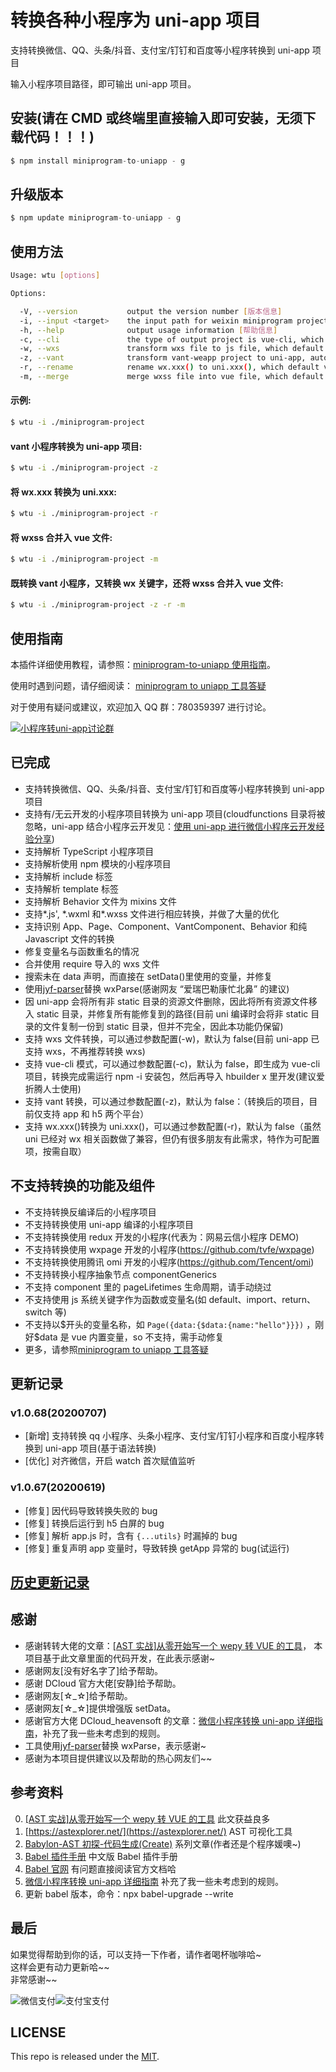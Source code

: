 # 转换各种小程序为 uni-app 项目

支持转换微信、QQ、头条/抖音、支付宝/钉钉和百度等小程序转换到 uni-app 项目

输入小程序项目路径，即可输出 uni-app 项目。

## 安装(请在 CMD 或终端里直接输入即可安装，无须下载代码！！！)

```js
$ npm install miniprogram-to-uniapp - g
```

## 升级版本

```js
$ npm update miniprogram-to-uniapp - g
```

## 使用方法

```sh
Usage: wtu [options]

Options:

  -V, --version           output the version number [版本信息]
  -i, --input <target>    the input path for weixin miniprogram project [输入目录]
  -h, --help              output usage information [帮助信息]
  -c, --cli               the type of output project is vue-cli, which default value is false [是否转换为vue-cli项目，默认false]
  -w, --wxs               transform wxs file to js file, which default value is false [是否将wxs文件转换为js文件，默认false]
  -z, --vant              transform vant-weapp project to uni-app, automatic check [是否支持转换vant项目，默认为false]
  -r, --rename            rename wx.xxx() to uni.xxx(), which default value is false [是否转换wx.xxx()为uni.xxx()，默认false]
  -m, --merge             merge wxss file into vue file, which default value is false [是否合并wxss到vue文件，默认false]

```

#### 示例:

```sh
$ wtu -i ./miniprogram-project
```

#### vant 小程序转换为 uni-app 项目:

```sh
$ wtu -i ./miniprogram-project -z
```

#### 将 wx.xxx 转换为 uni.xxx:

```sh
$ wtu -i ./miniprogram-project -r
```

#### 将 wxss 合并入 vue 文件:

```sh
$ wtu -i ./miniprogram-project -m
```

#### 既转换 vant 小程序，又转换 wx 关键字，还将 wxss 合并入 vue 文件:

```sh
$ wtu -i ./miniprogram-project -z -r -m
```

<!-- #### vue-cli mode[vue-cli模式]
转换项目为vue-cli项目(因vue-cli项目门槛较高，且该功能长时间未维护，不推荐使用):

``` sh
$ wtu -i ./miniprogram-project -c
```

#### Transform wxs file to js file

转换项目并将wxs文件转换为js文件(因uni-app已支持wxs，此功能未维护):

```sh
$ wtu -i ./miniprogram-project -w
``` -->

## 使用指南

本插件详细使用教程，请参照：[miniprogram-to-uniapp 使用指南](http://ask.dcloud.net.cn/article/36037)。

使用时遇到问题，请仔细阅读： [miniprogram to uniapp 工具答疑](https://github.com/zhangdaren/articles/blob/master/miniprogram-to-uniapp%E5%B7%A5%E5%85%B7%E7%AD%94%E7%96%91.md)

对于使用有疑问或建议，欢迎加入 QQ 群：780359397 进行讨论。

<a target="_blank" href="http://shang.qq.com/wpa/qunwpa?idkey=6cccd111e447ed70ee0c17672a452bf71e7e62cfa6b427bbd746df2d32297b64"><img border="0" src="http://pub.idqqimg.com/wpa/images/group.png" alt="小程序转uni-app讨论群" title="小程序转uni-app讨论群"></a>

## 已完成

-   支持转换微信、QQ、头条/抖音、支付宝/钉钉和百度等小程序转换到 uni-app 项目
-   支持有/无云开发的小程序项目转换为 uni-app 项目(cloudfunctions 目录将被忽略，uni-app 结合小程序云开发见：[使用 uni-app 进行微信小程序云开发经验分享](https://ask.dcloud.net.cn/article/35933))
-   支持解析 TypeScript 小程序项目
-   支持解析使用 npm 模块的小程序项目
-   支持解析 include 标签
-   支持解析 template 标签
-   支持解析 Behavior 文件为 mixins 文件
-   支持*.js', *.wxml 和\*.wxss 文件进行相应转换，并做了大量的优化
-   支持识别 App、Page、Component、VantComponent、Behavior 和纯 Javascript 文件的转换
-   修复变量名与函数重名的情况
-   合并使用 require 导入的 wxs 文件
-   搜索未在 data 声明，而直接在 setData()里使用的变量，并修复
-   使用[jyf-parser](https://ext.dcloud.net.cn/plugin?id=805)替换 wxParse(感谢网友 “爱瑞巴勒康忙北鼻” 的建议)
-   因 uni-app 会将所有非 static 目录的资源文件删除，因此将所有资源文件移入 static 目录，并修复所有能修复到的路径(目前 uni 编译时会将非 static 目录的文件复制一份到 static 目录，但并不完全，因此本功能仍保留)
-   支持 wxs 文件转换，可以通过参数配置(-w)，默认为 false(目前 uni-app 已支持 wxs，不再推荐转换 wxs)
-   支持 vue-cli 模式，可以通过参数配置(-c)，默认为 false，即生成为 vue-cli 项目，转换完成需运行 npm -i 安装包，然后再导入 hbuilder x 里开发(建议爱折腾人士使用)
-   支持 vant 转换，可以通过参数配置(-z)，默认为 false：（转换后的项目，目前仅支持 app 和 h5 两个平台）
-   支持 wx.xxx()转换为 uni.xxx()，可以通过参数配置(-r)，默认为 false（虽然 uni 已经对 wx 相关函数做了兼容，但仍有很多朋友有此需求，特作为可配置项，按需自取）

## 不支持转换的功能及组件

-   不支持转换反编译后的小程序项目
-   不支持转换使用 uni-app 编译的小程序项目
-   不支持转换使用 redux 开发的小程序(代表为：网易云信小程序 DEMO)
-   不支持转换使用 wxpage 开发的小程序(https://github.com/tvfe/wxpage)
-   不支持转换使用腾讯 omi 开发的小程序(https://github.com/Tencent/omi)
-   不支持转换小程序抽象节点 componentGenerics
-   不支持 component 里的 pageLifetimes 生命周期，请手动绕过
-   不支持使用 js 系统关键字作为函数或变量名(如 default、import、return、switch 等)
-   不支持以\$开头的变量名称，如 `Page({data:{$data:{name:"hello"}}})` ，刚好\$data 是 vue 内置变量，so 不支持，需手动修复
-   更多，请参照[miniprogram to uniapp 工具答疑](https://github.com/zhangdaren/articles/blob/master/miniprogram-to-uniapp%E5%B7%A5%E5%85%B7%E7%AD%94%E7%96%91.md)

## 更新记录

### v1.0.68(20200707)

-   [新增] 支持转换 qq 小程序、头条小程序、支付宝/钉钉小程序和百度小程序转换到 uni-app 项目(基于语法转换)
-   [优化] 对齐微信，开启 watch 首次赋值监听

### v1.0.67(20200619)

-   [修复] 因代码导致转换失败的 bug
-   [修复] 转换后运行到 h5 白屏的 bug
-   [修复] 解析 app.js 时，含有 `{...utils}` 时漏掉的 bug
-   [修复] 重复声明 app 变量时，导致转换 getApp 异常的 bug(试运行)

## [历史更新记录](ReleaseNote.md)

## 感谢

-   感谢转转大佬的文章：[[AST 实战]从零开始写一个 wepy 转 VUE 的工具](https://juejin.im/post/5c877cd35188257e3b14a1bc#heading-14)， 本项目基于此文章里面的代码开发，在此表示感谢~
-   感谢网友[没有好名字了]给予帮助。
-   感谢 DCloud 官方大佬[安静]给予帮助。
-   感谢网友[☆_☆]给予帮助。
-   感谢网友[☆_☆]提供增强版 setData。
-   感谢官方大佬 DCloud_heavensoft 的文章：[微信小程序转换 uni-app 详细指南](http://ask.dcloud.net.cn/article/35786)，补充了我一些未考虑到的规则。
-   工具使用[jyf-parser](https://ext.dcloud.net.cn/plugin?id=805)替换 wxParse，表示感谢~
-   感谢为本项目提供建议以及帮助的热心网友们~~

## 参考资料

0. [[AST 实战]从零开始写一个 wepy 转 VUE 的工具](https://juejin.im/post/5c877cd35188257e3b14a1bc#heading-14) 此文获益良多
1. [https://astexplorer.net/](https://astexplorer.net/) AST 可视化工具
1. [Babylon-AST 初探-代码生成(Create)](https://summerrouxin.github.io/2018/05/22/ast-create/Javascript-Babylon-AST-create/) 系列文章(作者还是个程序媛噢~)
1. [Babel 插件手册](https://github.com/jamiebuilds/babel-handbook/blob/master/translations/zh-Hans/plugin-handbook.md#toc-inserting-into-a-container) 中文版 Babel 插件手册
1. [Babel 官网](https://babeljs.io/docs/en/babel-types) 有问题直接阅读官方文档哈
1. [微信小程序转换 uni-app 详细指南](http://ask.dcloud.net.cn/article/35786) 补充了我一些未考虑到的规则。
1. 更新 babel 版本，命令：npx babel-upgrade --write

## 最后

如果觉得帮助到你的话，可以支持一下作者，请作者喝杯咖啡哈~  
这样会更有动力更新哈~~  
非常感谢~~

![微信支付](https://zhangdaren.github.io/articles/img/WeChanQR.png)![支付宝支付](https://zhangdaren.github.io/articles/img/AliPayQR.png)

## LICENSE

This repo is released under the [MIT](http://opensource.org/licenses/MIT).
